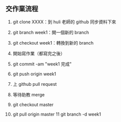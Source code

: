 ## 交作業流程

1. git clone XXXX：到 huli 老師的 github 同步資料下來

2. git branch week1：開一個新的 branch
3. git checkout week1：轉換到新的 branch
4. 開始寫作業（都寫完之後）
5. git commit -am "week1 完成"
6. git push origin week1
7. 上 github pull request
8. 等待助教 merge
9. git checkout master
10. git pull origin master
11 git branch -d week1 

 
